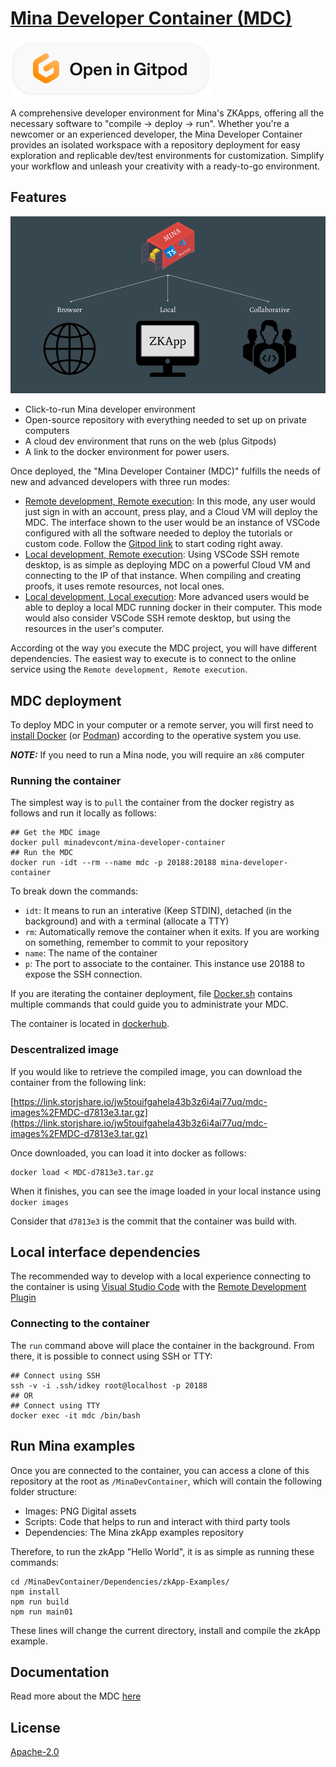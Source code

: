 # [Mina Developer Container (MDC)](https://container.minadev.eth.limo)
[![Open in Gitpod](Images/open-in-gitpod.svg)](https://gitpod.io/#https://github.com/rhvall/MinaDevContainer)

A comprehensive developer environment for Mina's ZKApps, offering all the necessary software to "compile -> deploy -> run". Whether you're a newcomer or an experienced developer, the Mina Developer Container provides an isolated workspace with a repository deployment for easy exploration and replicable dev/test environments for customization. Simplify your workflow and unleash your creativity with a ready-to-go environment.

## Features

![MDC Overview](/Images/MinaInsightsContainer.png)

- Click-to-run Mina developer environment
- Open-source repository with everything needed to set up on private computers
- A cloud dev environment that runs on the web (plus Gitpods)
- A link to the docker environment for power users.

Once deployed, the "Mina Developer Container (MDC)" fulfills the needs of new and advanced developers with three run modes:

- [Remote development, Remote execution](/Images/RemoteWeb.png): In this mode, any user would just sign in with an account, press play, and a Cloud VM will deploy the MDC. The interface shown to the user would be an instance of VSCode configured with all the software needed to deploy the tutorials or custom code. Follow the [Gitpod link]((https://gitpod.io/#https://github.com/rhvall/MinaDevContainer)) to start coding right away.
- [Local development, Remote execution](/Images/RemoteLocal.png): Using VSCode SSH remote desktop, is as simple as deploying MDC on a powerful Cloud VM and connecting to the IP of that instance. When compiling and creating proofs, it uses remote resources, not local ones.
- [Local development, Local execution](/Images/LocalLocal.png): More advanced users would be able to deploy a local MDC running docker in their computer. This mode would also consider VSCode SSH remote desktop, but using the resources in the user's computer.

According ot the way you execute the MDC project, you will have different dependencies. The easiest way to execute is to connect to the online service using the `Remote development, Remote execution`.

## MDC deployment

To deploy MDC in your computer or a remote server, you will first need to [install Docker](https://docs.docker.com/get-docker/) (or [Podman](https://podman.io/)) according to the operative system you use. 

**_NOTE:_** If you need to run a Mina node, you will require an `x86` computer

### Running the container

The simplest way is to `pull` the container from the docker registry as follows and run it locally as follows:

```
## Get the MDC image
docker pull minadevcont/mina-developer-container
## Run the MDC
docker run -idt --rm --name mdc -p 20188:20188 mina-developer-container
```
To break down the commands:
- `idt`: It means to run an `i`nterative (Keep STDIN), `d`etached (in the background) and with a `t`erminal (allocate a TTY)
- `rm`: Automatically remove the container when it exits. If you are working on something, remember to commit to your repository
- `name`: The name of the container
- `p`: The port to associate to the container. This instance use 20188 to expose the SSH connection.

If you are iterating the container deployment, file [Docker.sh](/Scripts/Docker.sh) contains multiple commands that could guide you to administrate your MDC.

The container is located in [dockerhub](https://hub.docker.com/r/minadevcont/mina-developer-container).

### Descentralized image

If you would like to retrieve the compiled image, you can download the container from the following link:

[https://link.storjshare.io/jw5touifgahela43b3z6i4ai77uq/mdc-images%2FMDC-d7813e3.tar.gz](https://link.storjshare.io/jw5touifgahela43b3z6i4ai77uq/mdc-images%2FMDC-d7813e3.tar.gz)

Once downloaded, you can load it into docker as follows:

```
docker load < MDC-d7813e3.tar.gz
```

When it finishes, you can see the image loaded in your local instance using `docker images`

Consider that `d7813e3` is the commit that the container was build with. 

## Local interface dependencies

The recommended way to develop with a local experience connecting to the container is using [Visual Studio Code](https://code.visualstudio.com/) with the [Remote Development Plugin](https://code.visualstudio.com/docs/remote/ssh)

### Connecting to the container

The `run` command above will place the container in the background. From there, it is possible to connect using SSH or TTY:

```
## Connect using SSH
ssh -v -i .ssh/idkey root@localhost -p 20188
## OR
## Connect using TTY
docker exec -it mdc /bin/bash
```

## Run Mina examples

Once you are connected to the container, you can access a clone of this repository at the root as `/MinaDevContainer`, which will contain the following folder structure:

- Images: PNG Digital assets
- Scripts: Code that helps to run and interact with third party tools 
- Dependencies: The Mina zkApp examples repository

Therefore, to run the zkApp "Hello World", it is as simple as running these commands:

```
cd /MinaDevContainer/Dependencies/zkApp-Examples/
npm install
npm run build
npm run main01
```

These lines will change the current directory, install and compile the zkApp example.

## Documentation

Read more about the MDC [here](https://github.com/rhvall/MinaDevContainer/wiki) 

## License
[Apache-2.0](/LICENSE)